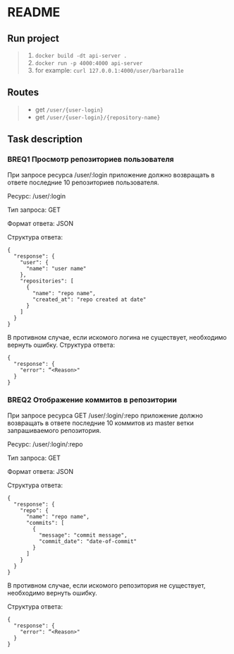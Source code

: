 # README

## Run project
> 1. `docker build -dt api-server .`
> 2. `docker run -p 4000:4000 api-server`
> 3. for example:  `curl 127.0.0.1:4000/user/barbara11e`


## Routes
> * get `/user/{user-login}`
> * get `/user/{user-login}/{repository-name}`

## Task description
### BREQ1 Просмотр репозиториев пользователя

При запросе ресурса /user/:login приложение должно возвращать в ответе последние 10 репозиториев пользователя.

Ресурс: /user/:login

Тип запроса: GET

Формат ответа: JSON

Структура ответа:
```
{
  "response": {
    "user": {
      "name": "user name"
    },
    "repositories": [
      {
        "name": "repo name",
        "created_at": "repo created at date"
      }
    ]
  }
}
```

В противном случае, если искомого логина не существует, необходимо вернуть ошибку. Структура ответа:
```
{
  "response": {
    "error": “<Reason>"
  }
}
```


### BREQ2 Отображение коммитов в репозитории

При запросе ресурса GET /user/:login/:repo приложение должно возвращать в ответе последние 10 коммитов из master ветки запрашиваемого репозитория.

Ресурс: /user/:login/:repo

Тип запроса: GET

Формат ответа: JSON

Структура ответа:
```
{
  "response": {
    "repo": {
      "name": "repo name",
      "commits": [
        {
          "message": "commit message",
          "commit_date": "date-of-commit"
        }
      ]
    }
  }
}
```
В противном случае, если искомого репозитория не существует, необходимо вернуть ошибку.

Структура ответа:
```
{
  "response": {
    "error": “<Reason>"
  }
}
```